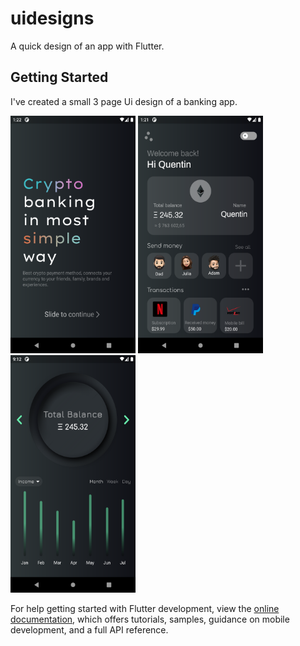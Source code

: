 # uidesigns

A quick design of an app with Flutter.

## Getting Started

I've created a small 3 page Ui design of a banking app.

<img src="assets/screenshots/Page1.png" width="200" height="380">   <img src="assets/screenshots/Page2.png" width="200" height="380">   <img src="assets/screenshots/Page3.png" width="200" height="380">





For help getting started with Flutter development, view the
[online documentation](https://docs.flutter.dev/), which offers tutorials,
samples, guidance on mobile development, and a full API reference.
